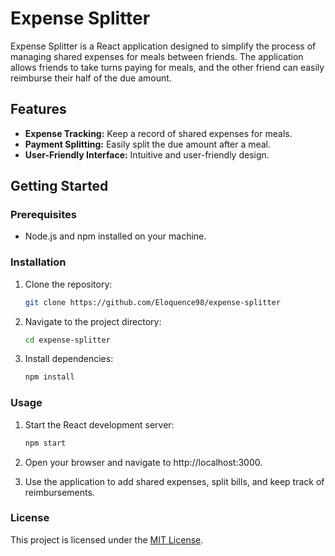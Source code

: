 # Expense Splitter

Expense Splitter is a React application designed to simplify the process of managing shared expenses for meals between friends. The application allows friends to take turns paying for meals, and the other friend can easily reimburse their half of the due amount.

## Features

- **Expense Tracking:** Keep a record of shared expenses for meals.
- **Payment Splitting:** Easily split the due amount after a meal.
- **User-Friendly Interface:** Intuitive and user-friendly design.

## Getting Started

### Prerequisites

- Node.js and npm installed on your machine.

### Installation

1. Clone the repository:

   ```bash
   git clone https://github.com/Eloquence98/expense-splitter


2. Navigate to the project directory:

   ```bash
   cd expense-splitter


3. Install dependencies:

   ```bash
   npm install

### Usage 
1. Start the React development server:

   ```bash
   npm start

2. Open your browser and navigate to http://localhost:3000.

3. Use the application to add shared expenses, split bills, and keep track of reimbursements.

### License
This project is licensed under the [MIT License]([url](https://opensource.org/license/mit)).
